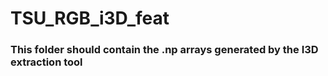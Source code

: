 # TSU_RGB_i3D_feat

### This folder should contain the .np arrays generated by the I3D extraction tool
